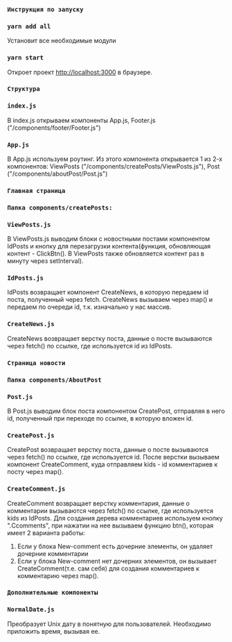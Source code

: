 ### `Инструкция по запуску`
### `yarn add all`

Установит все необходимые модули

### `yarn start`

Откроет проект [http://localhost:3000](http://localhost:3000) в браузере.

### `Структура`
### `index.js`

В index.js открываем компоненты App.js, Footer.js ("/components/footer/Footer.js")

### `App.js`

В App.js используем роутинг. Из этого компонента открывается 1 из 2-х компонентов: ViewPosts ("/components/createPosts/ViewPosts.js"), Post ("/components/aboutPost/Post.js")


### `Главная страница`
### `Папка components/createPosts:`
### `ViewPosts.js`

В ViewPosts.js выводим блоки с новостными постами компонентом IdPosts и кнопку для перезагрузки контента(функция, обновляющая контент - ClickBtn(). В ViewPosts также обновляется контент раз в минуту через setInterval). 

### `IdPosts.js`

IdPosts возвращает компонент CreateNews, в которую передаем id поста, полученный через fetch. CreateNews вызываем через map() и передаем по очереди id, т.к. изначально у нас массив.

### `CreateNews.js`

CreateNews возвращает верстку поста, данные о посте вызываются через fetch() по ссылке, где используется id из IdPosts. 

### `Страница новости`
### `Папка components/AboutPost`
### `Post.js`

В Post.js выводим блок поста компонентом CreatePost, отправляя в него id, полученный при переходе по ссылке, в которую вложен id. 

### `CreatePost.js`

CreatePost возвращает верстку поста, данные о посте вызываются через fetch() по ссылке, где используется id. После верстки вызываем компонент CreateComment, куда отправляем kids - id комментариев к посту через map().

### `CreateComment.js`

CreateComment возвращает верстку комментария, данные о комментарии вызываются через fetch() по ссылке, где используется kids из IdPosts. Для создания дерева комментариев используем кнопку ".Ccomments", при нажатии на нее вызываем функцию btn(), которая имеет 2 варианта работы: 
1) Если у блока New-comment есть дочерние элементы, он удаляет дочерние комментарии
2) Если у блока New-comment нет дочерних элементов, он вызывает CreateComment(т.е. сам себя) для создания комментариев к комментарию через map().

### `Дополнительные компоненты`
### `NormalDate.js`

Преобразует Unix дату в понятную для пользователей. Необходимо приложить время, вызывая ее.
